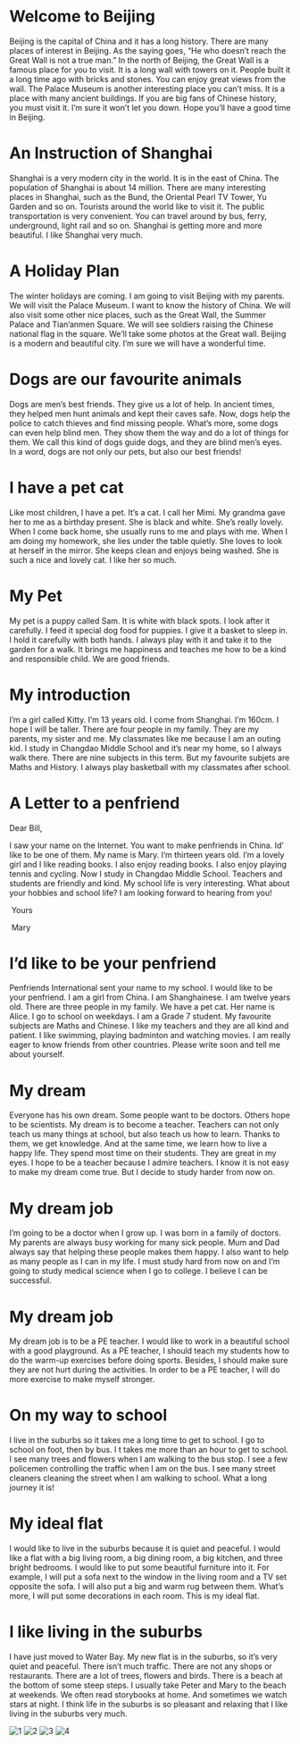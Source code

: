 


# Welcome to Beijing

Beijing is the capital of China and it has a long history. There are many places of interest in Beijing. As the saying goes, “He who doesn’t reach the Great Wall is not a true man.” In the north of Beijing, the Great Wall is a famous place for you to visit. It is a long wall with towers on it. People built it a long time ago with bricks and stones. You can enjoy great views from the wall. The Palace Museum is another interesting place you can’t miss. It is a place with many ancient buildings. If you are big fans of Chinese history, you must visit it. I’m sure it won’t let you down. Hope you’ll have a good time in Beijing.

 

# An Instruction of Shanghai

Shanghai is a very modern city in the world. It is in the east of China. The population of Shanghai is about 14 million. There are many interesting places in Shanghai, such as the Bund, the Oriental Pearl TV Tower, Yu Garden and so on. Tourists around the world like to visit it. The public transportation is very convenient. You can travel around by bus, ferry, underground, light rail and so on. Shanghai is getting more and more beautiful. I like Shanghai very much.

 

# A Holiday Plan

The winter holidays are coming. I am going to visit Beijing with my parents. We will visit the Palace Museum. I want to know the history of China. We will also visit some other nice places, such as the Great Wall, the Summer Palace and Tian’anmen Square. We will see soldiers raising the Chinese national flag in the square. We’ll take some photos at the Great wall. Beijing is a modern and beautiful city. I’m sure we will have a wonderful time.

 

# Dogs are our favourite animals

Dogs are men’s best friends. They give us a lot of help. In ancient times, they helped men hunt animals and kept their caves safe. Now, dogs help the police to catch thieves and find missing people. What’s more, some dogs can even help blind men. They show them the way and do a lot of things for them. We call this kind of dogs guide dogs, and they are blind men’s eyes. In a word, dogs are not only our pets, but also our best friends!

 

# I have a pet cat

Like most children, I have a pet. It’s a cat. I call her Mimi. My grandma gave her to me as a birthday present. She is black and white. She’s really lovely. When I come back home, she usually runs to me and plays with me. When I am doing my homework, she lies under the table quietly. She loves to look at herself in the mirror. She keeps clean and enjoys being washed. She is such a nice and lovely cat. I like her so much.

# My Pet

My pet is a puppy called Sam. It is white with black spots. I look after it carefully. I feed it special dog food for puppies. I give it a basket to sleep in. I hold it carefully with both hands. I always play with it and take it to the garden for a walk. It brings me happiness and teaches me how to be a kind and responsible child. We are good friends.

 

# My introduction

I’m a girl called Kitty. I’m 13 years old. I come from Shanghai. I’m 160cm. I hope I will be taller. There are four people in my family. They are my parents, my sister and me. My classmates like me because I am an outing kid. I study in Changdao Middle School and it’s near my home, so I always walk there. There are nine subjects in this term. But my favourite subjets are Maths and History. I always play basketball with my classmates after school. 

 

# A Letter to a penfriend

Dear Bill,

I saw your name on the Internet. You want to make penfriends in China. Id’ like to be one of them. My name is Mary. I’m thirteen years old. I’m a lovely girl and I like reading books. I also enjoy reading books. I also enjoy playing tennis and cycling. Now I study in Changdao Middle School. Teachers and students are friendly and kind. My school life is very interesting. What about your hobbies and school life? I am looking forward to hearing from you!

​                                 Yours

​                                 Mary

# I’d like to be your penfriend

Penfriends International sent your name to my school. I would like to be your penfriend. I am a girl from China. I am Shanghainese. I am twelve years old. There are three people in my family. We have a pet cat. Her name is Alice. I go to school on weekdays. I am a Grade 7 student. My favourite subjects are Maths and Chinese. I like my teachers and they are all kind and patient. I like swimming, playing badminton and watching movies. I am really eager to know friends from other countries. Please write soon and tell me about yourself.

 

# My dream

Everyone has his own dream. Some people want to be doctors. Others hope to be scientists. My dream is to become a teacher. Teachers can not only teach us many things at school, but also teach us how to learn. Thanks to them, we get knowledge. And at the same time, we learn how to live a happy life. They spend most time on their students. They are great in my eyes. I hope to be a teacher because I admire teachers. I know it is not easy to make my dream come true. But I decide to study harder from now on.

 

# My dream job

I’m going to be a doctor when I grow up. I was born in a family of doctors. My parents are always busy working for many sick people. Mum and Dad always say that helping these people makes them happy. I also want to help as many people as I can in my life. I must study hard from now on and I’m going to study medical science when I go to college. I believe I can be successful.

 

# My dream job

My dream job is to be a PE teacher. I would like to work in a beautiful school with a good playground. As a PE teacher, I should teach my students how to do the warm-up exercises before doing sports. Besides, I should make sure they are not hurt during the activities. In order to be a PE teacher, I will do more exercise to make myself stronger.

 

# On my way to school

I live in the suburbs so it takes me a long time to get to school. I go to school on foot, then by bus. I t takes me more than an hour to get to school. I see many trees and flowers when I am walking to the bus stop. I see a few policemen controlling the traffic when I am on the bus. I see many street cleaners cleaning the street when I am walking to school. What a long journey it is!

 

# My ideal flat

I would like to live in the suburbs because it is quiet and peaceful. I would like a flat with a big living room, a big dining room, a big kitchen, and three bright bedrooms. I would like to put some beautiful furniture into it. For example, I will put a sofa next to the window in the living room and a TV set opposite the sofa. I will also put a big and warm rug between them. What’s more, I will put some decorations in each room. This is my ideal flat.

# I like living in the suburbs

I have just moved to Water Bay. My new flat is in the suburbs, so it’s very quiet and peaceful. There isn’t much traffic. There are not any shops or restaurants. There are a lot of trees, flowers and birds. There is a beach at the bottom of some steep steps. I usually take Peter and Mary to the beach at weekends. We often read storybooks at home. And sometimes we watch stars at night. I think life in the suburbs is so pleasant and relaxing that I like living in the suburbs very much. 

 ![1](./pic/1.jpg)
 ![2](./pic/2.jpg)
 ![3](./pic/3.jpg)
 ![4](./pic/4.jpg)